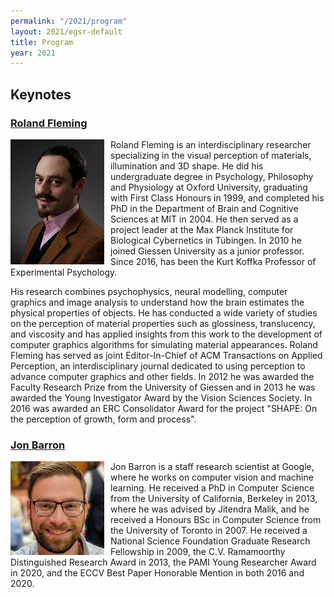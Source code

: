 ```yaml
---
permalink: "/2021/program"
layout: 2021/egsr-default
title: Program
year: 2021
---
```


## Keynotes

### [Roland Fleming](https://www.allpsych.uni-giessen.de/roland/)

<a href="https://www.allpsych.uni-giessen.de/roland/">
<img src="../img/2021/fleming_roland.png" style="float:left; margin-right: 10px" width="150" />
</a>

Roland Fleming is an interdisciplinary researcher specializing in the visual perception of materials, illumination and 3D shape. He did his undergraduate degree in Psychology, Philosophy and Physiology at Oxford University, graduating with First Class Honours in 1999, and completed his PhD in the Department of Brain and Cognitive Sciences at MIT in 2004. He then served as a project leader at the Max Planck Institute for Biological Cybernetics in Tübingen. In 2010 he joined Giessen University as a junior professor. Since 2016, has been the Kurt Koffka Professor of Experimental Psychology.

His research combines psychophysics, neural modelling, computer graphics and image analysis to understand how the brain estimates the physical properties of objects. He has conducted a wide variety of studies on the perception of material properties such as glossiness, translucency, and viscosity and has applied insights from this work to the development of computer graphics algorithms for simulating material appearances. Roland Fleming has served as joint Editor-In-Chief of ACM Transactions on Applied Perception, an interdisciplinary journal dedicated to using perception to advance computer graphics and other fields. In 2012 he was awarded the Faculty Research Prize from the University of Giessen and in 2013 he was awarded the Young Investigator Award by the Vision Sciences Society. In 2016 was awarded an ERC Consolidator Award for the project "SHAPE: On the perception of growth, form and process".


### [Jon Barron](https://jonbarron.info/)

<a href="https://jonbarron.info/">
<img src="../img/2021/JonBarron.jpg" style="float:left; margin-right: 10px" width="150" />
</a>

Jon Barron is a staff research scientist at Google, where he works on
computer vision and machine learning. He received a PhD in Computer Science
from the University of California, Berkeley in 2013, where he was advised by
Jitendra Malik, and he received a Honours BSc in Computer Science from the
University of Toronto in 2007. He received a National Science Foundation
Graduate Research Fellowship in 2009, the C.V. Ramamoorthy Distinguished
Research Award in 2013, the PAMI Young Researcher Award in 2020, and the
ECCV Best Paper Honorable Mention in both 2016 and 2020.